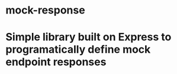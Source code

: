 # mock-response
# Simple library built on Express to programatically define mock endpoint responses
